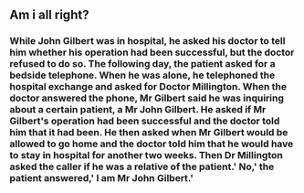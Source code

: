 ## Am i all right?

### While John Gilbert was in hospital, he asked his doctor to tell him whether his operation had been successful, but the doctor refused to do so. The following day, the patient asked for a bedside telephone. When he was alone, he telephoned the hospital exchange and asked for Doctor Millington. When the doctor answered the phone, Mr Gilbert said he was inquiring about a certain patient, a Mr John Gilbert. He asked if Mr Gilbert's operation had been successful and the doctor told him that it had been. He then asked when Mr Gilbert would be allowed to go home and the doctor told him that he would have to stay in hospital for another two weeks. Then Dr Millington asked the caller if he was a relative of the patient.' No,' the patient answered,' I am Mr John Gilbert.'